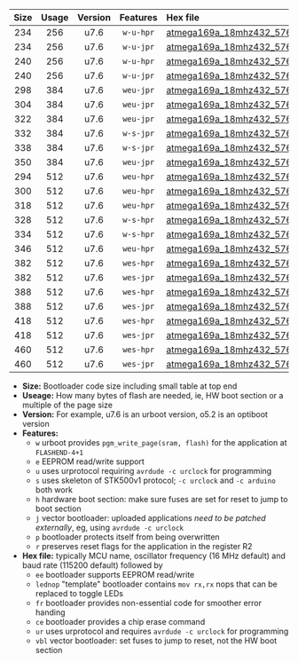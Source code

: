 |Size|Usage|Version|Features|Hex file|
|:-:|:-:|:-:|:-:|:--|
|234|256|u7.6|`w-u-hpr`|[atmega169a_18mhz432_57600bps_ur.hex](https://raw.githubusercontent.com/stefanrueger/urboot/main//atmega169a_18mhz432_57600bps_ur.hex)|
|234|256|u7.6|`w-u-jpr`|[atmega169a_18mhz432_57600bps_ur_vbl.hex](https://raw.githubusercontent.com/stefanrueger/urboot/main//atmega169a_18mhz432_57600bps_ur_vbl.hex)|
|240|256|u7.6|`w-u-hpr`|[atmega169a_18mhz432_57600bps_lednop_ur.hex](https://raw.githubusercontent.com/stefanrueger/urboot/main//atmega169a_18mhz432_57600bps_lednop_ur.hex)|
|240|256|u7.6|`w-u-jpr`|[atmega169a_18mhz432_57600bps_lednop_ur_vbl.hex](https://raw.githubusercontent.com/stefanrueger/urboot/main//atmega169a_18mhz432_57600bps_lednop_ur_vbl.hex)|
|298|384|u7.6|`weu-jpr`|[atmega169a_18mhz432_57600bps_ee_ur_vbl.hex](https://raw.githubusercontent.com/stefanrueger/urboot/main//atmega169a_18mhz432_57600bps_ee_ur_vbl.hex)|
|304|384|u7.6|`weu-jpr`|[atmega169a_18mhz432_57600bps_ee_lednop_ur_vbl.hex](https://raw.githubusercontent.com/stefanrueger/urboot/main//atmega169a_18mhz432_57600bps_ee_lednop_ur_vbl.hex)|
|322|384|u7.6|`weu-jpr`|[atmega169a_18mhz432_57600bps_ee_lednop_fr_ur_vbl.hex](https://raw.githubusercontent.com/stefanrueger/urboot/main//atmega169a_18mhz432_57600bps_ee_lednop_fr_ur_vbl.hex)|
|332|384|u7.6|`w-s-jpr`|[atmega169a_18mhz432_57600bps_vbl.hex](https://raw.githubusercontent.com/stefanrueger/urboot/main//atmega169a_18mhz432_57600bps_vbl.hex)|
|338|384|u7.6|`w-s-jpr`|[atmega169a_18mhz432_57600bps_lednop_vbl.hex](https://raw.githubusercontent.com/stefanrueger/urboot/main//atmega169a_18mhz432_57600bps_lednop_vbl.hex)|
|350|384|u7.6|`weu-jpr`|[atmega169a_18mhz432_57600bps_ee_lednop_fr_ce_ur_vbl.hex](https://raw.githubusercontent.com/stefanrueger/urboot/main//atmega169a_18mhz432_57600bps_ee_lednop_fr_ce_ur_vbl.hex)|
|294|512|u7.6|`weu-hpr`|[atmega169a_18mhz432_57600bps_ee_ur.hex](https://raw.githubusercontent.com/stefanrueger/urboot/main//atmega169a_18mhz432_57600bps_ee_ur.hex)|
|300|512|u7.6|`weu-hpr`|[atmega169a_18mhz432_57600bps_ee_lednop_ur.hex](https://raw.githubusercontent.com/stefanrueger/urboot/main//atmega169a_18mhz432_57600bps_ee_lednop_ur.hex)|
|318|512|u7.6|`weu-hpr`|[atmega169a_18mhz432_57600bps_ee_lednop_fr_ur.hex](https://raw.githubusercontent.com/stefanrueger/urboot/main//atmega169a_18mhz432_57600bps_ee_lednop_fr_ur.hex)|
|328|512|u7.6|`w-s-hpr`|[atmega169a_18mhz432_57600bps.hex](https://raw.githubusercontent.com/stefanrueger/urboot/main//atmega169a_18mhz432_57600bps.hex)|
|334|512|u7.6|`w-s-hpr`|[atmega169a_18mhz432_57600bps_lednop.hex](https://raw.githubusercontent.com/stefanrueger/urboot/main//atmega169a_18mhz432_57600bps_lednop.hex)|
|346|512|u7.6|`weu-hpr`|[atmega169a_18mhz432_57600bps_ee_lednop_fr_ce_ur.hex](https://raw.githubusercontent.com/stefanrueger/urboot/main//atmega169a_18mhz432_57600bps_ee_lednop_fr_ce_ur.hex)|
|382|512|u7.6|`wes-hpr`|[atmega169a_18mhz432_57600bps_ee.hex](https://raw.githubusercontent.com/stefanrueger/urboot/main//atmega169a_18mhz432_57600bps_ee.hex)|
|382|512|u7.6|`wes-jpr`|[atmega169a_18mhz432_57600bps_ee_vbl.hex](https://raw.githubusercontent.com/stefanrueger/urboot/main//atmega169a_18mhz432_57600bps_ee_vbl.hex)|
|388|512|u7.6|`wes-hpr`|[atmega169a_18mhz432_57600bps_ee_lednop.hex](https://raw.githubusercontent.com/stefanrueger/urboot/main//atmega169a_18mhz432_57600bps_ee_lednop.hex)|
|388|512|u7.6|`wes-jpr`|[atmega169a_18mhz432_57600bps_ee_lednop_vbl.hex](https://raw.githubusercontent.com/stefanrueger/urboot/main//atmega169a_18mhz432_57600bps_ee_lednop_vbl.hex)|
|418|512|u7.6|`wes-hpr`|[atmega169a_18mhz432_57600bps_ee_lednop_fr.hex](https://raw.githubusercontent.com/stefanrueger/urboot/main//atmega169a_18mhz432_57600bps_ee_lednop_fr.hex)|
|418|512|u7.6|`wes-jpr`|[atmega169a_18mhz432_57600bps_ee_lednop_fr_vbl.hex](https://raw.githubusercontent.com/stefanrueger/urboot/main//atmega169a_18mhz432_57600bps_ee_lednop_fr_vbl.hex)|
|460|512|u7.6|`wes-hpr`|[atmega169a_18mhz432_57600bps_ee_lednop_fr_ce.hex](https://raw.githubusercontent.com/stefanrueger/urboot/main//atmega169a_18mhz432_57600bps_ee_lednop_fr_ce.hex)|
|460|512|u7.6|`wes-jpr`|[atmega169a_18mhz432_57600bps_ee_lednop_fr_ce_vbl.hex](https://raw.githubusercontent.com/stefanrueger/urboot/main//atmega169a_18mhz432_57600bps_ee_lednop_fr_ce_vbl.hex)|

- **Size:** Bootloader code size including small table at top end
- **Useage:** How many bytes of flash are needed, ie, HW boot section or a multiple of the page size
- **Version:** For example, u7.6 is an urboot version, o5.2 is an optiboot version
- **Features:**
  + `w` urboot provides `pgm_write_page(sram, flash)` for the application at `FLASHEND-4+1`
  + `e` EEPROM read/write support
  + `u` uses urprotocol requiring `avrdude -c urclock` for programming
  + `s` uses skeleton of STK500v1 protocol; `-c urclock` and `-c arduino` both work
  + `h` hardware boot section: make sure fuses are set for reset to jump to boot section
  + `j` vector bootloader: uploaded applications *need to be patched externally*, eg, using `avrdude -c urclock`
  + `p` bootloader protects itself from being overwritten
  + `r` preserves reset flags for the application in the register R2
- **Hex file:** typically MCU name, oscillator frequency (16 MHz default) and baud rate (115200 default) followed by
  + `ee` bootloader supports EEPROM read/write
  + `lednop` "template" bootloader contains `mov rx,rx` nops that can be replaced to toggle LEDs
  + `fr` bootloader provides non-essential code for smoother error handing
  + `ce` bootloader provides a chip erase command
  + `ur` uses urprotocol and requires `avrdude -c urclock` for programming
  + `vbl` vector bootloader: set fuses to jump to reset, not the HW boot section
